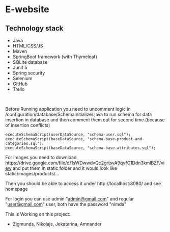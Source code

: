 # E-website

## Technology stack
- Java
- HTML/CSS/JS
- Maven
- SpringBoot framework (with Thymeleaf)
- SQLite database
- Junit 5
- Spring security
- Selenium
- GitHub
- Trello

<br>

Before Running application you need to uncomment logic in /configuration/database/SchemaInitializer.java 
to run schema for data insertion in database and then comment them out for second time (because of insertion conflicts)

    executeSchemaScript(userDataSource, "schema-user.sql");
    executeSchemaScript(baseDataSource, "schema-base-product-and-categories.sql");
    executeSchemaScript(baseDataSource, "schema-base-attributes.sql");

For images you need to download https://drive.google.com/file/d/1sWDwwdvQc2grtsvA9qvfC1Ddn3kmlBZF/view and put them in static folder and it would look like static/images/products/...

Then you should be able to access it under http://localhost:8080/ and see homepage

For login you can use admin "admin@gmail.com" and regular "user@gmail.com" user, both have the password "nimda"

This is 
Working on this project:
- Zigmunds, Nikolajs, Jekatarina, Amnander 

